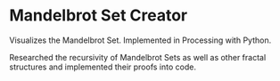 # Mandelbrot Set Creator
Visualizes the Mandelbrot Set. Implemented in Processing with Python.

Researched the recursivity of Mandelbrot Sets as well as other fractal structures and implemented their proofs into code.
